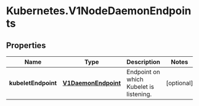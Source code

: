 # Kubernetes.V1NodeDaemonEndpoints

## Properties
Name | Type | Description | Notes
------------ | ------------- | ------------- | -------------
**kubeletEndpoint** | [**V1DaemonEndpoint**](V1DaemonEndpoint.md) | Endpoint on which Kubelet is listening. | [optional] 


